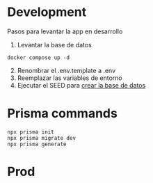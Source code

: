 # Development

Pasos para levantar la app en desarrollo

1. Levantar la base de datos

```
docker compose up -d
```

2. Renombrar el .env.template a .env
3. Reemplazar las variables de entorno
4. Ejecutar el SEED para [crear la base de datos](http://localhost:3000/api/seed)

# Prisma commands

```
npx prisma init
npx prisma migrate dev
npx prisma generate

```

# Prod

